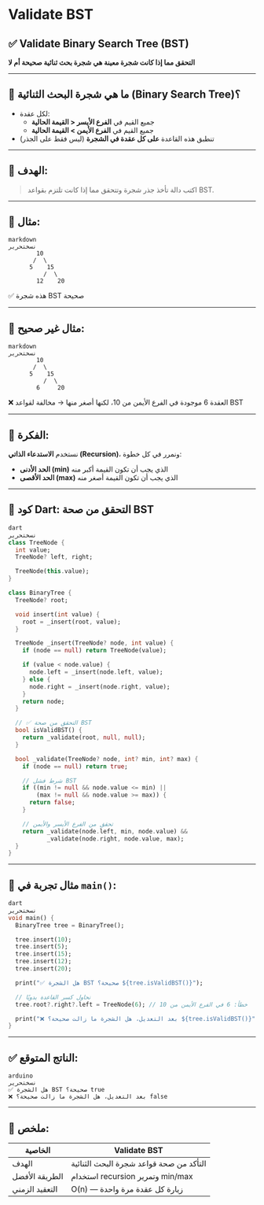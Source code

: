 # Validate BST

## ✅ Validate Binary Search Tree (BST)

**التحقق مما إذا كانت شجرة معينة هي شجرة بحث ثنائية صحيحة أم لا**

---

## 📘 ما هي شجرة البحث الثنائية (Binary Search Tree)؟

- لكل عقدة:
    - جميع القيم في **الفرع الأيسر < القيمة الحالية**
    - جميع القيم في **الفرع الأيمن > القيمة الحالية**
- تنطبق هذه القاعدة **على كل عقدة في الشجرة** (ليس فقط على الجذر)

---

## 🧠 الهدف:

> اكتب دالة تأخذ جذر شجرة وتتحقق مما إذا كانت تلتزم بقواعد BST.
> 

---

## 🎯 مثال:

```
markdown
نسختحرير
        10
       /  \
      5    15
          /  \
        12    20

```

✅ هذه شجرة BST صحيحة

---

## 🛑 مثال غير صحيح:

```
markdown
نسختحرير
        10
       /  \
      5    15
          /  \
        6     20

```

❌ العقدة 6 موجودة في الفرع الأيمن من 10، لكنها أصغر منها → مخالفة لقواعد BST

---

## 🧱 الفكرة:

نستخدم **الاستدعاء الذاتي (Recursion)**، ونمرر في كل خطوة:

- **الحد الأدنى (min)** الذي يجب أن تكون القيمة أكبر منه
- **الحد الأقصى (max)** الذي يجب أن تكون القيمة أصغر منه

---

## 🔧 كود Dart: التحقق من صحة BST

```dart
dart
نسختحرير
class TreeNode {
  int value;
  TreeNode? left, right;

  TreeNode(this.value);
}

class BinaryTree {
  TreeNode? root;

  void insert(int value) {
    root = _insert(root, value);
  }

  TreeNode _insert(TreeNode? node, int value) {
    if (node == null) return TreeNode(value);

    if (value < node.value) {
      node.left = _insert(node.left, value);
    } else {
      node.right = _insert(node.right, value);
    }
    return node;
  }

  // ✅ التحقق من صحة BST
  bool isValidBST() {
    return _validate(root, null, null);
  }

  bool _validate(TreeNode? node, int? min, int? max) {
    if (node == null) return true;

    // شرط فشل BST
    if ((min != null && node.value <= min) ||
        (max != null && node.value >= max)) {
      return false;
    }

    // تحقق من الفرع الأيسر والأيمن
    return _validate(node.left, min, node.value) &&
           _validate(node.right, node.value, max);
  }
}

```

---

## 🧪 مثال تجربة في `main()`:

```dart
dart
نسختحرير
void main() {
  BinaryTree tree = BinaryTree();

  tree.insert(10);
  tree.insert(5);
  tree.insert(15);
  tree.insert(12);
  tree.insert(20);

  print("✅ هل الشجرة BST صحيحة؟ ${tree.isValidBST()}");

  // نحاول كسر القاعدة يدويًا
  tree.root?.right?.left = TreeNode(6); // خطأ: 6 في الفرع الأيمن من 10

  print("❌ بعد التعديل، هل الشجرة ما زالت صحيحة؟ ${tree.isValidBST()}");
}

```

---

## ✅ الناتج المتوقع:

```
arduino
نسختحرير
✅ هل الشجرة BST صحيحة؟ true
❌ بعد التعديل، هل الشجرة ما زالت صحيحة؟ false

```

---

## 📌 ملخص:

| الخاصية | Validate BST |
| --- | --- |
| الهدف | التأكد من صحة قواعد شجرة البحث الثنائية |
| الطريقة الأفضل | استخدام recursion وتمرير min/max |
| التعقيد الزمني | O(n) — زيارة كل عقدة مرة واحدة |